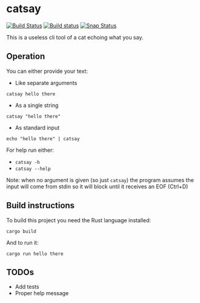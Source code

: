 # catsay

[![Build Status](https://travis-ci.org/Jimver/catsay.svg?branch=master)](https://travis-ci.org/Jimver/catsay)
[![Build status](https://ci.appveyor.com/api/projects/status/yfam2mj2f4gqvd9i?svg=true)](https://ci.appveyor.com/project/Jimver/catsay)
[![Snap Status](https://build.snapcraft.io/badge/Jimver/catsay.svg)](https://build.snapcraft.io/user/Jimver/catsay)

This is a useless cli tool of a cat echoing what you say.

## Operation
You can either provide your text: 

- Like separate arguments 

`catsay hello there`

- As a single string 

`catsay "hello there"`

- As standard input 

`echo "hello there" | catsay`

For help run either:
- `catsay -h`  
- `catsay --help`

Note: when no argument is given (so just `catsay`) the program assumes the input will come from stdin so it will block until it receives an EOF (Ctrl+D)

## Build instructions
To build this project you need the Rust language installed:

`cargo build`

And to run it:

`cargo run hello there`

## TODOs
- Add tests
- Proper help message